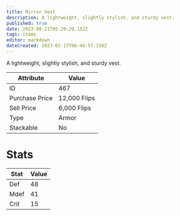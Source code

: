```yaml
---
title: Mirror Vest
description: A lightweight, slightly stylish, and sturdy vest.
published: true
date: 2023-08-21T05:29:29.152Z
tags: items
editor: markdown
dateCreated: 2023-02-17T06:48:57.339Z
---
```


A lightweight, slightly stylish, and sturdy vest.

|Attribute|Value|
|-|-|
|ID|467|
|Purchase Price|12,000 Flips|
|Sell Price|6,000 Flips|
|Type|Armor|
|Stackable|No|

# Stats
|Stat|Value|
|-|-|
|Def|48|
|Mdef|41|
|Crit|15|
